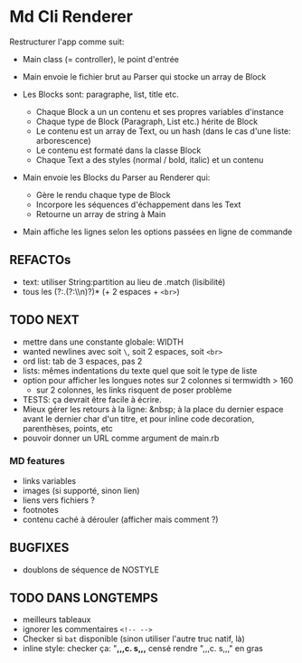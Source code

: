 # Md Cli Renderer

Restructurer l'app comme suit:

- Main class (= controller), le point d'entrée
- Main envoie le fichier brut au Parser qui stocke un array de Block 
- Les Blocks sont: paragraphe, list, title etc.

  - Chaque Block a un un contenu et ses propres variables d'instance
  - Chaque type de Block (Paragraph, List etc.) hérite de Block
  - Le contenu est un array de Text, ou un hash (dans le cas d'une liste: arborescence)
  - Le contenu est formaté dans la classe Block
  - Chaque Text a des styles (normal / bold, italic) et un contenu

- Main envoie les Blocks du Parser au Renderer qui:

  - Gère le rendu chaque type de Block
  - Incorpore les séquences d'échappement dans les Text
  - Retourne un array de string à Main

- Main affiche les lignes selon les options passées en ligne de commande

## REFACTOs

- text: utiliser String:partition au lieu de .match (lisibilité)
- tous les (?:.(?:\\\n)?)* (+ 2 espaces + `<br>`)

## TODO NEXT

- mettre dans une constante globale: WIDTH
- wanted newlines avec soit `\`, soit 2 espaces, soit `<br>`
- ord list: tab de 3 espaces, pas 2
- lists: mêmes indentations du texte quel que soit le type de liste
- option pour afficher les longues notes sur 2 colonnes si termwidth > 160
  - sur 2 colonnes, les links risquent de poser problème
- TESTS: ça devrait être facile à écrire.
- Mieux gérer les retours à la ligne: \&nbsp; à la place du dernier espace avant le dernier char d'un titre, et pour inline code decoration, parenthèses, points, etc
- pouvoir donner un URL comme argument de main.rb

### MD features

- links variables
- images (si supporté, sinon lien)
- liens vers fichiers ?
- footnotes
- contenu caché à dérouler (afficher mais comment ?)

## BUGFIXES

- doublons de séquence de NOSTYLE

## TODO DANS LONGTEMPS

- meilleurs tableaux
- ignorer les commentaires `<!-- -->`
- Checker si `bat` disponible (sinon utiliser l'autre truc natif, là)
- inline style: checker ça: "**,,,**c. s**,,,** censé rendre ",,,c. s,,," en gras
